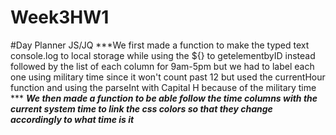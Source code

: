 # Week3HW1

#Day Planner JS/JQ
***We first made a function to make the typed text console.log to local storage while using the ${} to getelementbyID instead followed by the list of each column for 9am-5pm but we had to label each one using military time since it won't count past 12 but used the currentHour function and using the parseInt with Capital H  because of the military time  ***
***We then made a function to be able follow the time columns with the current system time to link the css colors so that they change accordingly to what time is it***